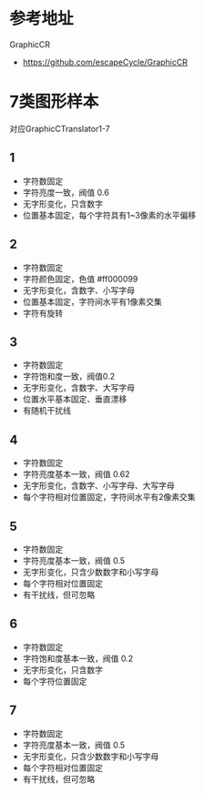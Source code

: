 # 参考地址
GraphicCR
- https://github.com/escapeCycle/GraphicCR

# 7类图形样本
对应GraphicCTranslator1-7
## 1
- 字符数固定
- 字符亮度一致，阀值 0.6
- 无字形变化，只含数字
- 位置基本固定，每个字符具有1~3像素的水平偏移

## 2
- 字符数固定
- 字符颜色固定，色值 #ff000099
- 无字形变化，含数字、小写字母
- 位置基本固定，字符间水平有1像素交集
- 字符有旋转

## 3
- 字符数固定
- 字符饱和度一致，阀值0.2
- 无字形变化，含数字、大写字母
- 位置水平基本固定、垂直漂移
- 有随机干扰线

## 4
- 字符数固定
- 字符亮度基本一致，阀值 0.62
- 无字形变化，含数字、小写字母、大写字母
- 每个字符相对位置固定，字符间水平有2像素交集

## 5
- 字符数固定
- 字符亮度基本一致，阀值 0.5
- 无字形变化，只含少数数字和小写字母
- 每个字符相对位置固定
- 有干扰线，但可忽略

## 6
- 字符数固定
- 字符饱和度基本一致，阀值 0.2
- 无字形变化，只含数字
- 每个字符位置固定

## 7
- 字符数固定
- 字符亮度基本一致，阀值 0.5
- 无字形变化，只含少数数字和小写字母
- 每个字符相对位置固定
- 有干扰线，但可忽略



